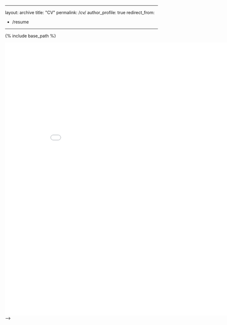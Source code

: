 <!-- ---
layout: archive
title: "CV"
permalink: /CV/
author_profile: true
---
<embed src="../files/CV_Praguna_Manvi_2023_updated.pdf" width="900" height="900" 
 type="application/pdf"> -->

 ---
layout: archive
title: "CV"
permalink: /cv/
author_profile: true
redirect_from:
  - /resume
---

{% include base_path %}

<embed src="../files/CV_Praguna_Manvi_2023_updated.pdf" width="900" height="900" 
 type="application/pdf"> -->

<!-- Education
======
* B.S. in GitHub, GitHub University, 2012
* M.S. in Jekyll, GitHub University, 2014
* Ph.D in Version Control Theory, GitHub University, 2018 (expected)

Work experience
======
* Summer 2015: Research Assistant
  * Github University
  * Duties included: Tagging issues
  * Supervisor: Professor Git

* Fall 2015: Research Assistant
  * Github University
  * Duties included: Merging pull requests
  * Supervisor: Professor Hub
  
Skills
======
* Skill 1
* Skill 2
  * Sub-skill 2.1
  * Sub-skill 2.2
  * Sub-skill 2.3
* Skill 3

Publications
======
  <ul>{% for post in site.publications %}
    {% include archive-single-cv.html %}
  {% endfor %}</ul>
  
Talks
======
  <ul>{% for post in site.talks %}
    {% include archive-single-talk-cv.html %}
  {% endfor %}</ul>
  
Teaching
======
  <ul>{% for post in site.teaching %}
    {% include archive-single-cv.html %}
  {% endfor %}</ul>
  
Service and leadership
======
* Currently signed in to 43 different slack teams -->